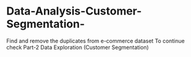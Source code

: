 # Data-Analysis-Customer-Segmentation-
Find and remove the duplicates from e-commerce dataset
To continue check Part-2 Data Exploration (Customer Segmentation)
